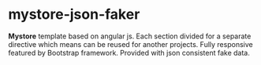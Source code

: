 # mystore-json-faker
<strong>Mystore</strong> template based on angular js. Each section divided for a separate directive which means can be reused for another projects. Fully responsive featured by Bootstrap framework. Provided with json consistent fake data.
